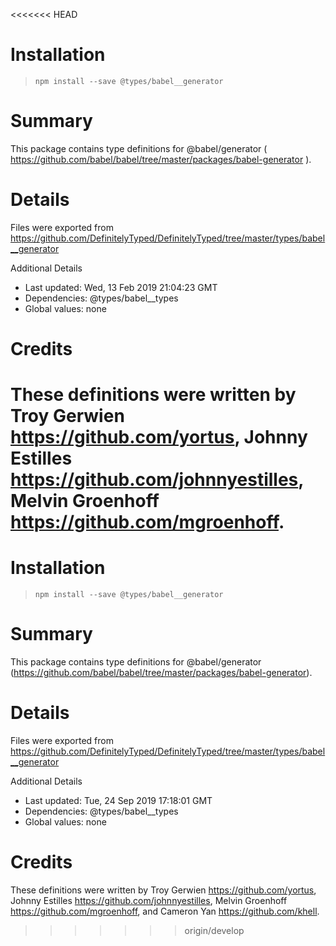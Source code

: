 <<<<<<< HEAD
# Installation
> `npm install --save @types/babel__generator`

# Summary
This package contains type definitions for @babel/generator ( https://github.com/babel/babel/tree/master/packages/babel-generator ).

# Details
Files were exported from https://github.com/DefinitelyTyped/DefinitelyTyped/tree/master/types/babel__generator

Additional Details
 * Last updated: Wed, 13 Feb 2019 21:04:23 GMT
 * Dependencies: @types/babel__types
 * Global values: none

# Credits
These definitions were written by Troy Gerwien <https://github.com/yortus>, Johnny Estilles <https://github.com/johnnyestilles>, Melvin Groenhoff <https://github.com/mgroenhoff>.
=======
# Installation
> `npm install --save @types/babel__generator`

# Summary
This package contains type definitions for @babel/generator (https://github.com/babel/babel/tree/master/packages/babel-generator).

# Details
Files were exported from https://github.com/DefinitelyTyped/DefinitelyTyped/tree/master/types/babel__generator

Additional Details
 * Last updated: Tue, 24 Sep 2019 17:18:01 GMT
 * Dependencies: @types/babel__types
 * Global values: none

# Credits
These definitions were written by Troy Gerwien <https://github.com/yortus>, Johnny Estilles <https://github.com/johnnyestilles>, Melvin Groenhoff <https://github.com/mgroenhoff>, and Cameron Yan <https://github.com/khell>.
>>>>>>> origin/develop
